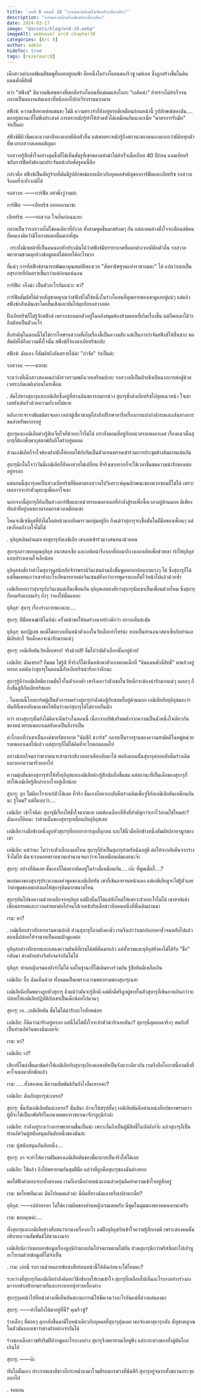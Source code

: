 ```yaml
---
title: 'บทที่ 8 ตอนที่ 18 "การพบเจออีกครั้งเพียงประเดี๋ยวเดียว"'
description: "การพบเจออีกครั้งเพียงประเดี๋ยวเดียว"
date: 2024-03-17
image: "@assets/blog/wn8-18.webp"
imageAlt: webnovel arc8 chapter18
categories: [Arc 8]
author: admin
hideToc: true
tags: [rezeroarc8]
---
```


เด็กสาวเผ่าเอลฟ์ผมสีชมพูที่ลอยอยู่บนฟ้า คือหนึ่งในร่างโคลนของริวซู เมย์เอล ซึ่งถูกสร้างขึ้นในดินแดนศักดิ์สิทธิ์

ทว่า "สฟิงซ์" มีความพิเศษตรงที่เธอคือร่างโคลนที่แม่มดแห่งโลภะ "เอคิดน่า" ย้ายร่างไม่สำเร็จจนกลายเป็นผลงานล้มเหลวที่หนีออกไปก่อวีรกรรมมากมาย

สฟิงซ์: ความเสียหายต่อแขนขา ไม่มี ความทรงจำก็ยังอยู่ครบดีเหมือนก่อนหน้านี้ รูปลักษณ์ของฉัน.... ตกอยู่สถานะที่ไม่พึงประสงค์ การตระหนักรู้ทำให้ปวดหัวได้เหมือนกันนะคะเนี่ย "มาตรการรับมือ" จำเป็นค่ะ

สฟิงซ์มีผิวซีดและดวงตาสีทองแบบผีดิบตัวอื่น แต่เธอตระหนักรู้ถึงสถานะของตนเองมากกว่าผีดิบทุกตัวที่พวกรอสวาลเคยเผชิญมา

รอสวาลรู้สึกช้ำใจอย่างสุดซึ้งที่ได้เห็นศัตรูที่เขาพลาดท่าฆ่าไม่สำเร็จเมื่อเกือบ 40 ปีก่อน แถมเบียทริซกับการ์ฟีลยังต้องมาประจันหน้ากับศัตรูคนนี้อีก

กล่าวคือ สฟิงซ์เป็นศัตรูร้ายที่ดันมีรูปลักษณ์แบบเดียวกับบุคคลสำคัญของการ์ฟีลและเบียทริซ รอสวาลจึงอดที่จะกังวลมิได้

รอสวาล: ――การ์ฟีล อย่าพึ่งวู่วามล่ะ

การ์ฟีล: ――เบียทริซ ถอยออกมาซะ

เบียทริซ: ――รอสวาล ใจเย็นก่อนนะยะ

กลายเป็นว่ารอสวาลไม่ใช่คนเดียวที่กังวล ทั้งสามพูดขึ้นมาพร้อมๆ กัน แต่ละคนต่างตั้งใจจะเตือนสติคนที่ตนเองคิดว่ามีโอกาสแตกตื่นมากที่สุด

.
กระทั่งมิเซลด้าที่เป็นคนนอกยังประเมินได้ว่าสฟิงซ์มีบรรยากาศที่แตกต่างจากผีดิบตัวอื่น รอสวาลพยายามชวนคุยล้วงข้อมูลแต่ไม่ค่อยได้อะไรมาก

ที่แน่ๆ การที่สฟิงซ์สามารถพัฒนาคุณสมบัติของเวท "สัตยาธิษฐานแห่งราชาอมตะ" ได้ แปลว่าเธอเป็นอสุรกายที่อันตรายขึ้นกว่าแต่ก่อนแน่นอน

การ์ฟีล: เอ็งน่ะ เป็นตัวอะไรกันแน่วะ หา?

การ์ฟีลสัมผัสได้ด้วยสัญชาตญาณว่าสฟิงซ์ไม่ใช่หนึ่งในร่างโคลนที่คุณยายของเขาดูแลอยู่แน่ๆ แต่แล้วสฟิงซ์กลับเมินเขาโดยสิ้นเชิงและหันไปคุยกับรอสวาลต่อ

ฝั่งเบียทริซก็ไม่รู้จักสฟิงซ์ เพราะเธอหมกตัวอยู่ในคลังสมุดต้องห้ามตอนที่เกิดเรื่องขึ้น แต่ก็พอเดาได้ว่าอีกฝ่ายเป็นตัวอะไร

สิ่งสำคัญในตอนนี้ไม่ใช่การโทษรอสวาลที่เก็บเรื่องนี้เป็นความลับ แต่เป็นการกำจัดสฟิงซ์ให้สิ้นซาก พอสัมผัสได้ถึงความตั้งใจนั้น สฟิงซ์ก็จ้องตาเบียทริซกลับ

สฟิงซ์: ฉันเอง ก็สัมผัสถึงอันตรายได้ค่ะ "กำจัด" จำเป็นค่ะ

รอสวาล: ――ตายซะ

ระหว่างที่เด็กสาวสองคนกำลังรวบรวมพลังเวทเตรียมปะทะ รอสวาลก็เป็นฝ่ายชิงเปิดฉากการต่อสู้ด้วยเวทระเบิดเพลิงก่อนใครเพื่อน

.
ตัดไปทางสุบารุและเอมิเลียซึ่งอยู่ที่ทางเดินของรถมกรพ่วง สุบารุพึ่งส่งเบียทริซไปลุยแนวหน้า ใจเขาเลยยังเต้นรัวด้วยความกังวลไม่หาย

หลังการเจรจาพันธมิตรจบลง เหล่าผู้เชี่ยวชาญก็กำลังปรึกษาหารือเรื่องการแบ่งกำลังรบและเส้นทางการขนส่งทรัพยากรอยู่

สุบารุและเอมิเลียต่างรู้สึกเจ็บใจที่ช่วยอะไรไม่ได้ กระทั่งตอนที่อยู่กับหน่วยรบเพลอาเดส เรื่องแนวนั้นสุบารุก็ต้องพึ่งพากุสตาฟกับอิโดร่าอยู่ตลอด

ส่วนเอมิเลียก็จำใจต้องฝากฝังให้ออตโต้กับรัมเป็นตัวแทนพรรคเข้าร่วมการประชุมข้างต้นแทนเช่นกัน

สุบารุนึกในใจว่าวันนี้เอมิเลียก็ยังคงสวยไม่เปลี่ยน ที่จริงเขาอยากก็จะใช้เวลาชื่นชมความน่ารักของเธออยู่หรอก

แต่ตอนนี้สุบารุอดเป็นห่วงเบียทริซที่ติดตามรอสวาลไปวิเคราะห์คุณลักษณะของพวกซอมบี้ไม่ได้ เพราะเธออาจจะทำตัวมุทะลุเพื่อเอาใจเขา

นอกจากนี้สุบารุก็ยังเป็นห่วงการ์ฟีลและหน่วยรบเพลอาเดสที่กำลังสู้รบเพื่อซื้อเวลาอยู่ด้านนอก มีเพียงทันซ่าที่อยู่บนขบวนรถมกรพ่วงเหมือนเขา

ไหนจะมีเซซิลุสที่ยังไม่โผล่หน้ามากลับมารวมกลุ่มอยู่อีก ถึงแม้ว่าสุบารุจะเชื่อมั่นในฝีมือของเพื่อนๆ แต่เขาก็อดกังวลใจไม่ได้

.
ยุลิอุสเดินผ่านมาเจอสุบารุกับเอมิเลีย เขาเลยเข้าร่วมวงสนทนาด้วยคน

สุบารุกล่าวขอบคุณยุลิอุส อนาสตาเซีย และเอคิดน่าจิ้งจอกที่ถ่อมาถึงวอลลาเคียเพื่อช่วยเขา ทำให้ยุลิอุสแอบประหลาดใจเล็กน้อย

ยุลิอุสสงสัยว่าทำไมสุบารุดูสนิทกับจักรพรรดิวินเซนต์จนถึงขั้นพูดหยอกล้อแบบแรงๆ ได้ ซึ่งสุบารุก็ได้แต่ยิ้มแหยแกว่าเขาทำอะไรเสียมารยาทต่อวินเซนต์ยิ่งกว่าการพูดจาแบบไม่ไว้หน้าไปแล้วด้วยซ้ำ

เอมิเลียบอกว่าสุบารุกับวินเซนต์เป็นเพื่อนกัน ยุลิอุสเลยสงสัยว่าสุบารุนับเขาเป็นเพื่อนด้วยไหม ซึ่งสุบารุก็ยอมรับแบบแก้ๆ กังๆ ว่าคงใช่นั่นแหละ

ยุลิอุส: สุบารุ เรื่องร่างกายของนาย....

สุบารุ: ฝีมือตาเฒ่าชิโนบิน่ะ ครั้งหน้าขอให้หดร่างนายบ้างดีกว่า อยากเห็นชะมัด

ยุลิอุส: ขอปฏิเสธ พอดีไม่อยากเห็นหน้าตัวเองในวัยเด็กเท่าไหร่น่ะ หากเป็นท่านอนาสตาเซียกับท่านเอมิเลียล่ะก็ วัยเด็กคงจะน่ารักมากแน่ๆ

สุบารุ: เอมิเลียตันวัยเด็กเหรอ! จริงด้วยสิ! ลืมไปว่ามีตัวเลือกนั้นอยู่ด้วย!

เอมิเลีย: ฉันเหรอ? อืมมม ไม่รู้สิ ที่จริงก็ได้เห็นหน้าตาตัวเองตอนเด็กที่ "ดินแดนศักดิ์สิทธิ์" มาแล้วอยู่หรอก แต่ฉันว่าสุบารุในตอนนี้กับเบียทริซน่ารักกว่าอีกนะ

สุบารุรู้ดีว่าเอมิเลียมีความมั่นใจในตัวเองต่ำ เขาจึงเดาว่าตัวเธอในวัยเด็กจะต้องน่ารักมากแน่ๆ เผลอๆ ก็ถึงขั้นสูสีกับเบียทริซเลย

.
ในตอนนี้โอลบาร์ตผู้เป็นตัวการหดร่างสุบารุกำลังต่อสู้กับซอมบี้อยู่ด้านนอก เอมิเลียกับยุลิอุสมองว่าทันทีที่เขากลับมาคงขอให้คืนร่างแก่สุบารุได้ไม่ยากเย็นนัก

ทว่า ทางสุบารุนั้นยังไม่คิดจะคืนร่างในตอนนี้ เนื่องจากบัฟเสริมพลังจากความเป็นน้ำหนึ่งใจเดียวกันของหน่วยรบเพลอาเดสยังคงเป็นสิ่งจำเป็น

คำโกหกที่ว่าเขาเป็นองค์ชายรัชทายาท "นัตสึกิ ชวาร์ซ" กลายเป็นรากฐานของความสามัคคีในหมู่หน่วยรบเพลอาเดสไปแล้ว แต่สุบารุก็ไม่ได้คิดที่จะโกหกตลอดไป

อย่างน้อยก็จนกว่าพวกตนจะสามารถชิงวอลลาเคียกลับมาได้ พอถึงตอนนั้นสุบารุค่อยกลับคืนร่างเดิมและบอกความจริงออกไป

ความมุ่งมั่นของสุบารุทำให้ทั้งยุลิอุสและเอมิเลียต่างรู้สึกนับถือชื่นชม แต่สถานะที่เป็นเด็กของสุบารุก็ทำให้เอมิเลียรู้สึกลำบากใจอยู่เล็กน้อย

สุบารุ: อุก ไม่มีอะไรจะแก้ตัวได้เลย ที่จริง ชั้นเองก็อยากกลับคืนร่างเดิมเพื่อจู๋จี๋กับเอมิเลียตันเหมือนกันนะ รู้ไหม? แต่ก็แบบว่า....

เอมิเลีย: เข้าใจดีค่ะ สุบารุมีเรื่องให้ชั่งใจมากมาย เลยต้องเลือกที่สิ่งที่สำคัญกว่าเอาไว้ก่อนใช่ไหมล่ะ? ฉันเองก็คิดนะ ว่าด้านนั้นของสุบารุเหมือนกับยุลิอุสเลย

เอมิเลียวางมือข้างหนึ่งลูบหัวสุบารุที่ออกอาการลุกลี้ลุกลน และใช้นิ้วมืออีกข้างหนึ่งสัมผัสปลายจมูกของเขา

เอมิเลีย: แต่ว่านะ ไม่ว่าจะตัวเล็กลงแค่ไหน สุบารุก็ยังเป็นสุบารุสำหรับฉันอยู่ดี ต่อให้จะกลับคืนจากร่างจิ๋วไม่ได้ ฉันจะรอคอยตราบนานเท่านานจนกว่าจะโตเหมือนเดิมเลยนะจ๊ะ

สุบารุ: อย่างที่คิดเลย ชั้นเองก็ไม่อยากติดอยู่ในร่างนี้เหมือนกัน.... เอ๊ะ ที่พูดเมื่อกี้....?

พอสมองของสุบารุประมวลผลคำพูดของเอมิเลียทัน เขาก็เขินอายจนหน้าแดง แต่เอมิเลียดูจะไม่รู้ตัวเลยว่าคำพูดของเธอส่งผลให้สุบารุคิดมากขนาดไหน

สุบารุหันไปขอความช่วยเหลือจากยุลิอุส แต่ฝั่งนั้นก็ได้แต่ยักไหล่ให้เพราะช่วยอะไรไม่ได้ เขาสาปแช่งเพื่อนทรยศและกวาดสายตาต่อไปจนไปเจอเข้ากับเด็กสาวอีกคนหนึ่งที่พึ่งเดินผ่านมา

เรม: หา?

.
เอมิเลียกล่าวทักทายเรมตามปกติ ส่วนสุบารุก็ถามถึงคาชัว เรมจึงเล่าว่าเธอปลอบคาชัวจนหลับไปแล้ว ตอนนี้ปล่อยให้จามาลเป็นคนเฝ้าดูแลต่อ

ยุลิอุสกล่าวทักทายและแสดงความยินดีที่เรมได้สติคืนมาแล้ว แต่ทั้งเรมและยุลิอุสยังคงไม่ได้รับ "ชื่อ" กลับมา ต่างฝ่ายต่างจึงยังจดจำกันไม่ได้

ยุลิอุส: ท่านหญิงเรมคงยังจำไม่ได้ แต่ในฐานะที่ได้เดินทางร่วมกัน รู้สึกยินดีเหลือเกิน

เอมิเลีย: อื้อ ฉันเห็นด้วย ทั้งหมดเป็นเพราะความพยายามของสุบารุเนอะ

เอมิเลียฉีกยิ้มพลางลูบหัวสุบารุ ถึงแม้ว่ามันจะรู้สึกดี แต่ศักดิ์ศรีลูกผู้ชายในตัวสุบารุก็เขินอายเกินกว่าจะปล่อยให้เอมิเลียปฏิบัติกับเขาเป็นเด็กน้อยไปนานๆ

สุบารุ: เอ...เอมิเลียตัน ชั้นไม่ได้น่ารักอะไรสักหน่อย

เอมิเลีย: ก็คิดว่าน่ารักอยู่หรอก แต่นี่ไม่ได้ตั้งใจจะทำตัวน่ารักเลยสินะ? สุบารุนี่สุดยอดจริงๆ สมกับที่เป็นท่านอัศวินของฉันเลยจ๊ะ

เรม: หา?

เอมิเลีย: เอ๋?

เสียงที่โพล่งขึ้นมาขัดทำให้เอมิเลียกับสุบารุเอียงคอสงสัยเป็นจังหวะเดียวกัน เรมจึงถือโอกาสนี้ถามสิ่งที่คาใจเธอมาสักพักแล้ว

เรม: .....ทั้งสองคน มีความสัมพันธ์กันยังไงงั้นเหรอคะ?

เอมิเลีย: ฉันกับสุบารุน่ะเหรอ?

สุบารุ: ชั้นกับเอมิเลียตันน่ะเหรอ? นั่นสินะ ถ้าจะให้สรุปสั้นๆ เอมิเลียตันคือตำแหน่งท็อปของพรรคเรา ผู้ที่จะได้เป็นกษัตริย์ในอนาคตของราชอาณาจักรลูกุนิก้าล่ะ

เอมิเลีย: กำลังอยู่ระหว่างการพยายามขึ้นเป็นน่ะ เพราะงั้นถึงเป็นผู้มีสิทธิ์ในบัลลังก์จ๊ะ แล้วสุบารุก็เป็นท่านอัศวินผู้สนับสนุนอันดับหนึ่งของฉันล่ะ

เรม: ผู้สนับสนุนอันดับหนึ่ง....

สุบารุ: อา จะทำให้ความฝันของเอมิเลียตันของชั้นกลายเป็นจริงให้ได้เลย

เอมิเลีย: ใช้แล้ว ถึงได้พยายามกันสุดฝีมือ แต่ว่าที่ถูกคือสุบารุของฉันต่างหาก

พอได้ฟังคำตอบจากทั้งสองคน เรมก็เอามือก่ายหน้าผากแล้วครุ่นคิดทำความเข้าใจอยู่สักครู่

เรม: ขอโทษทีนะคะ มึนไปหมดแล้วค่ะ นี่ผิดที่ทางฉันเองหรือเปล่าคะเนี่ย?

ยุลิอุส: ――เปล่าหรอก ไม่ใช่ความผิดของท่านหญิงเรมเลยครับ นี่พูดในมุมมองของคนนอกนะครับ

เรม: ขอบคุณค่ะ....

ทั้งสุบารุและเอมิเลียต่างสับสนว่าเรมงงเรื่องอะไร แต่ฝั่งยุลิอุสกับเข้าใจความรู้สึกเรมดี เพราะสองคนนั้นอธิบายความสัมพันธ์ได้ชวนงงมาก

เอมิเลียนึกว่าเธอบอกข้อมูลเรื่องลูกุนิก้ามากเกินไปจนเรมตามไม่ทัน ส่วนสุบารุนึกว่าพริสซิลล่าไปเป่าหูอะไรเรมด้วยข้อมูลที่ไม่จำเป็น

.
เรม: เอ่อนี่ รบกวนช่วยคลายข้อสงสัยก่อนหน้านี้ให้ฉันก่อนจะได้ไหมคะ?

ระหว่างที่สุบารุกับเอมิเลียกำลังคิดหาวิธีอธิบายให้เรมเข้าใจ สุบารุก็เหลือบไปเห็นอะไรบางอย่างร่วงลงมาจากฟากฟ้ายามราตรีและกระแทกทุ่งราบเบื้องล่าง

สุบารุรุดหน้าไปที่หน้าต่างเพื่อยืนยันสถานการณ์ให้ชัดเจนว่าอะไรกันแน่ที่ล่วงหล่นลงมา

สุบารุ: ――ทำไมถึงได้มาอยู่ที่นี่? คุณริวซู?

ร่างเล็กๆ ที่ค่อยๆ ลุกกลับขึ้นมามีใบหน้าเดียวกับบุคคลที่สุบารุคุ้นเคย เธอจ้องตาสุบารุกลับ สัญชาตญาณในตัวมันบอกเขาว่าต่างฝ่ายต่างจำกันได้

ร่างของเด็กสาวขยับริมฝีปากพูดอะไรบางอย่าง สุบารุจึงพยายามเงี่ยหูฟัง แต่ระยะห่างของทั้งคู่มันไกลเกินไป

สุบารุ: ――อ๊ะ

ทันใดนั้นเอง ประกายแสงสีขาวก็กระหน่ำลงมาโจมตีรถมกรพ่วงที่นัตสึกิ สุบารุอยู่จนรถทั้งขบวนกระจุยออกไป

.
จบตอน